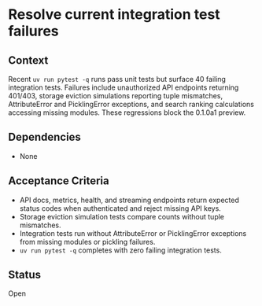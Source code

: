 # Resolve current integration test failures

## Context
Recent `uv run pytest -q` runs pass unit tests but surface 40 failing integration tests. Failures
include unauthorized API endpoints returning 401/403, storage eviction simulations reporting tuple
mismatches, AttributeError and PicklingError exceptions, and search ranking calculations accessing
missing modules. These regressions block the 0.1.0a1 preview.

## Dependencies
- None

## Acceptance Criteria
- API docs, metrics, health, and streaming endpoints return expected status codes when authenticated
  and reject missing API keys.
- Storage eviction simulation tests compare counts without tuple mismatches.
- Integration tests run without AttributeError or PicklingError exceptions from missing modules or
  pickling failures.
- `uv run pytest -q` completes with zero failing integration tests.

## Status
Open
